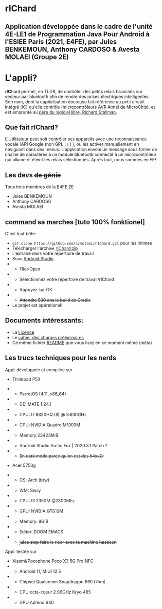# r**IC**hard
## Application développée dans le cadre de l'unité 4E-LE1 de Programmation Java Pour Android à l'ESIEE Paris (2021, E4FE), par Jules BENKEMOUN, Anthony CARDOSO & Avesta MOLAEI (Groupe 2E)


# L'appli?

r**IC**hard permet, en TLDR, de contrôler des petits relais branchés sur secteur par bluetooth afin de rendre des prises électriques intelligentes. Son nom, dont la capitalisation douteuse fait référence au petit circuit intégré (IC) qu'elle contrôle (microcontrôleurs AVR Atmel de MicroChip), et est emprunté au [père du logiciel libre, Richard Stallman](https://stallman.org/). 

## Que fait rIChard?

L'Utilisateur peut soit contrôler ses appareils avec une reconnaissance vocale (API Google (non GPL : ( ) ), ou les activer manuellement en naviguant dans des menus. L'application envoie un message sous forme de chaîne de caractères à un module bluetooth connecté à un microcontrôleur qui allume et éteint les relais sélectionnés. Après tout, nous sommes en FE!

## Les devs ~~de génie~~

Tous trois membres de la E4FE 2E
- Jules BENKEMOUN
- Anthony CARDOSO
- Avesta MOLAEI 

## command sa marches [tuto 100% fonktionel]
C'est tout bête:
- `git clone https://github.com/avmolaei/rIChard.git` pour les intimes
- Télécharger l'archive [rIChard.zip](https://github.com/avmolaei/rIChard/archive/refs/heads/master.zip)
- L'extraire dans votre répertoire de travail
- Sous [Android Studio](https://developer.android.com/studio)
- + File>Open
- + Sélectionnez votre répertoire de travail/rIChard
- + Appuyez sur OK
- + ~~Attendre 500 ans le build de Gradle~~
 - Le projet est opérationel!
 
 ## Documents intéressants:
 - La [Licence](https://github.com/avmolaei/rIChard/blob/master/LICENSE)
 - Le [cahier des charges préliminaires](https://github.com/avmolaei/rIChard/blob/master/cahier_de_charges_appli_preliminaire1.pdf)
 - Ce même fichier [README](https://github.com/avmolaei/rIChard/blob/master/README.md) que vous lisez en ce moment même (méta)

## Les trucs techniques pour les nerds

Appli développée et compilée sur
- Thinkpad P50
- + ParrotOS (4.11, x86_64)
- + DE: MATE 1.24.1
- + CPU: I7 6820HQ (8) @ 3.600GHz
- + GPU: NVIDIA Quadro M1000M
- + Memory:23423MiB
- + Android Studio Arctic Fox | 2020.3.1 Patch 2
- +  ~~En dark mode parce qu'on est des h4xx0r~~<br/>

- Acer 5750g
- + OS: Arch (btw)
- + WM: Sway
- + CPU: I3 2350M @2300Mhz
- + GPU: NVIDIA GT610M
- + Memory: 8GiB
- + Editor: DOOM EMACS
- + ~~jules stop faire le ricer avec ta machine hasbeen~~

Appli testée sur
- Xiaomi/Pocophone Poco X3 5G Pro NFC
- + Android 11, MIUI 12.5 
- + Chipset Qualcomm Snapdragon 860 (7nm)
- + CPU octa-coeur 2.96GHz Kryo 485 
- + GPU Adreno 640

